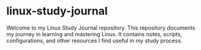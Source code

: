 # linux-study-journal
Welcome to my Linux Study Journal repository. This repository documents my journey in learning and mastering Linux. It contains notes, scripts, configurations, and other resources I find useful in my study process.
